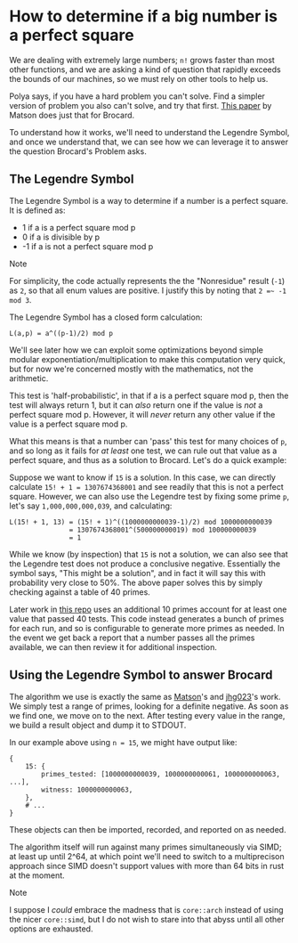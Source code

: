 # How to determine if a big number is a perfect square

We are dealing with extremely large numbers; `n!` grows faster than most other functions, and we are
asking a kind of question that rapidly exceeds the bounds of our machines, so we must rely on other
tools to help us.

Polya says, if you have a hard problem you can't solve. Find a simpler version of problem you also
can't solve, and try that first. [This
paper](https://web.archive.org/web/20181006100943/http://unsolvedproblems.org/S99.pdf) by Matson
does just that for Brocard.

To understand how it works, we'll need to understand the Legendre Symbol, and once we understand
that, we can see how we can leverage it to answer the question Brocard's Problem asks.

## The Legendre Symbol

The Legendre Symbol is a way to determine if a number is a perfect square. It is defined as:

- 1 if a is a perfect square mod p
- 0 if a is divisible by p
- -1 if a is not a perfect square mod p

> [!NOTE]
> For simplicity, the code actually represents the the "Nonresidue" result (`-1`) as `2`, so
> that all enum values are positive. I justify this by noting that `2 =~ -1 mod 3`.

The Legendre Symbol has a closed form calculation:

    L(a,p) = a^((p-1)/2) mod p

We'll see later how we can exploit some optimizations beyond simple modular
exponentiation/multiplication to make this computation very quick, but for now we're concerned
mostly with the mathematics, not the arithmetic.

This test is 'half-probabilistic', in that if a is a perfect square mod p, then the test will always
return 1, but it can _also_ return one if the value is _not_ a perfect square mod p. However, it
will _never_ return any other value if the value is a perfect square mod p.

What this means is that a number can 'pass' this test for many choices of `p`, and so long as it
fails for _at least_ one test, we can rule out that value as a perfect square, and thus as a
solution to Brocard. Let's do a quick example:

Suppose we want to know if `15` is a solution. In this case, we can directly calculate `15! + 1 =
1307674368001` and see readily that this is not a perfect square. However, we can also use the
Legendre test by fixing some prime `p`, let's say `1,000,000,000,039`, and calculating:

    L(15! + 1, 13) = (15! + 1)^((1000000000039-1)/2) mod 1000000000039
                   = 1307674368001^(500000000019) mod 100000000039
                   = 1

While we know (by inspection) that `15` is not a solution, we can also see that the Legendre test
does not produce a conclusive negative. Essentially the symbol says, "This might be a solution", and
in fact it will say this with probability very close to 50%. The above paper solves this by simply
checking against a table of 40 primes.

Later work in [this repo](github.com/jhg023/brocard) uses an additional 10 primes account for at
least one value that passed 40 tests. This code instead generates a bunch of primes for each run,
and so is configurable to generate more primes as needed. In the event we get back a report that a
number passes all the primes available, we can then review it for additional inspection.

## Using the Legendre Symbol to answer Brocard

The algorithm we use is exactly the same as
[Matson](https://web.archive.org/web/20181006100943/http://unsolvedproblems.org/S99.pdf)'s and
[jhg023](github.com/jhg023/brocard)'s work. We simply test a range of primes, looking for a definite
negative. As soon as we find one, we move on to the next. After testing every value in the range, we
build a result object and dump it to STDOUT.

In our example above using `n = 15`, we might have output like:

```jsonc
{
    15: {
        primes_tested: [1000000000039, 1000000000061, 1000000000063, ...],
        witness: 1000000000063,
    },
    # ...
}
```

These objects can then be imported, recorded, and reported on as needed.

The algorithm itself will run against many primes simultaneously via SIMD; at least up until 2^64,
at which point we'll need to switch to a multiprecison approach since SIMD doesn't support values
with more than 64 bits in rust at the moment.

> [!NOTE]
> I suppose I _could_ embrace the madness that is `core::arch` instead of using the nicer
> `core::simd`, but I do not wish to stare into that abyss until all other options are exhausted.



